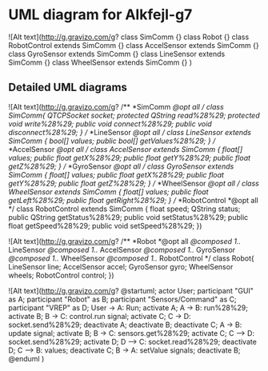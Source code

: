 # UML diagram for Alkfejl-g7

![Alt text](http://g.gravizo.com/g?
class SimComm {}
class Robot {}
class RobotControl extends SimComm {}
class AccelSensor extends SimComm {}
class GyroSensor extends SimComm {}
class LineSensor extends SimComm {}
class WheelSensor extends SimComm {}
)

## Detailed UML diagrams

![Alt text](http://g.gravizo.com/g?
/**
*SimComm
*@opt all
*/
class SimComm{
    QTCPSocket socket;
    protected QString read%28%29;
    protected void write%28%29;
    public void connect%28%29;
    public void disconnect%28%29;
}
/**
*LineSensor
*@opt all
*/
class LineSensor extends SimComm {
	bool[] values;
    public bool[] getValues%28%29;
}
/**
*AccelSensor
*@opt all
*/
class AccelSensor extends SimComm {
    float[] values;
    public float getX%28%29;
    public float getY%28%29;
    public float getZ%28%29;
}
/**
*GyroSensor
*@opt all
*/
class GyroSensor extends SimComm {
    float[] values;
    public float getX%28%29;
    public float getY%28%29;
    public float getZ%28%29;
}
/**
*WheelSensor
*@opt all
*/
class WheelSensor extends SimComm {
    float[] values;
    public float getLeft%28%29;
    public float getRight%28%29;
}
/**
*RobotControl
*@opt all
*/
class RobotControl extends SimComm {
	float speed;
	QString status;
	public QString getStatus%28%29;
	public void setStatus%28%29;
	public float getSpeed%28%29;
	public void setSpeed%28%29;
})

![Alt text](http://g.gravizo.com/g?
/**
*Robot
*@opt all
*@composed 1..* LineSensor
*@composed 1..* AccelSensor
*@composed 1..* GyroSensor
*@composed 1..* WheelSensor
*@composed 1..* RobotControl
*/
class Robot{
	LineSensor line;
	AccelSensor accel;
	GyroSensor gyro;
	WheelSensor wheels;
	RobotControl control;
})


![Alt text](http://g.gravizo.com/g?
@startuml;
actor User;
participant "GUI" as A;
participant "Robot" as B;
participant "Sensors/Command" as C;
participant "VREP" as D;
User -> A: Run;
activate A;
A -> B: run%28%29;
activate B;
B -> C: control.run signal;
activate C;
C -> D: socket.send%28%29;
deactivate A;
deactivate B;
deactivate C;
A -> B: update signal;
activate B;
B -> C: sensors.get%28%29;
activate C;
C --> D: socket.send%28%29;
activate D;
D --> C: socket.read%28%29;
deactivate D;
C --> B: values;
deactivate C;
B -> A: setValue signals;
deactivate B;
@enduml
)
